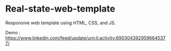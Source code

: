 # Real-state-web-template

Responsive web template using HTML, CSS, and JS.

Demo : https://www.linkedin.com/feed/update/urn:li:activity:6903043929596645377/
